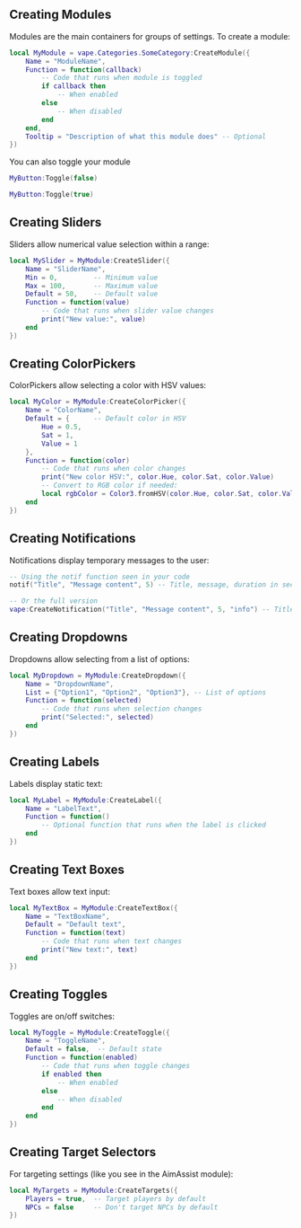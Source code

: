 ## Creating Modules

Modules are the main containers for groups of settings. To create a module:

```lua
local MyModule = vape.Categories.SomeCategory:CreateModule({
    Name = "ModuleName",
    Function = function(callback)
        -- Code that runs when module is toggled
        if callback then
            -- When enabled
        else
            -- When disabled
        end
    end,
    Tooltip = "Description of what this module does" -- Optional
})
```

You can also toggle your module

```lua
MyButton:Toggle(false)
```
```lua
MyButton:Toggle(true)
```

## Creating Sliders

Sliders allow numerical value selection within a range:

```lua
local MySlider = MyModule:CreateSlider({
    Name = "SliderName",
    Min = 0,         -- Minimum value
    Max = 100,       -- Maximum value
    Default = 50,    -- Default value
    Function = function(value)
        -- Code that runs when slider value changes
        print("New value:", value)
    end
})
```

## Creating ColorPickers

ColorPickers allow selecting a color with HSV values:

```lua
local MyColor = MyModule:CreateColorPicker({
    Name = "ColorName",
    Default = {      -- Default color in HSV
        Hue = 0.5,
        Sat = 1,
        Value = 1
    },
    Function = function(color)
        -- Code that runs when color changes
        print("New color HSV:", color.Hue, color.Sat, color.Value)
        -- Convert to RGB color if needed:
        local rgbColor = Color3.fromHSV(color.Hue, color.Sat, color.Value)
    end
})
```

## Creating Notifications

Notifications display temporary messages to the user:

```lua
-- Using the notif function seen in your code
notif("Title", "Message content", 5) -- Title, message, duration in seconds

-- Or the full version
vape:CreateNotification("Title", "Message content", 5, "info") -- Title, message, duration, type (info, alert, warning)
```

## Creating Dropdowns

Dropdowns allow selecting from a list of options:

```lua
local MyDropdown = MyModule:CreateDropdown({
    Name = "DropdownName",
    List = {"Option1", "Option2", "Option3"}, -- List of options
    Function = function(selected)
        -- Code that runs when selection changes
        print("Selected:", selected)
    end
})
```

## Creating Labels

Labels display static text:

```lua
local MyLabel = MyModule:CreateLabel({
    Name = "LabelText",
    Function = function()
        -- Optional function that runs when the label is clicked
    end
})
```

## Creating Text Boxes

Text boxes allow text input:

```lua
local MyTextBox = MyModule:CreateTextBox({
    Name = "TextBoxName",
    Default = "Default text",
    Function = function(text)
        -- Code that runs when text changes
        print("New text:", text)
    end
})
```

## Creating Toggles

Toggles are on/off switches:

```lua
local MyToggle = MyModule:CreateToggle({
    Name = "ToggleName",
    Default = false,  -- Default state
    Function = function(enabled)
        -- Code that runs when toggle changes
        if enabled then
            -- When enabled
        else
            -- When disabled
        end
    end
})
```

## Creating Target Selectors

For targeting settings (like you see in the AimAssist module):

```lua
local MyTargets = MyModule:CreateTargets({
    Players = true,  -- Target players by default
    NPCs = false     -- Don't target NPCs by default
})
```
